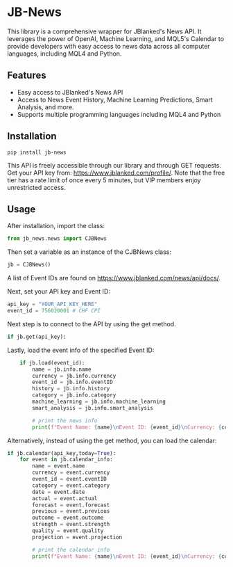 # JB-News

This library is a comprehensive wrapper for JBlanked's News API. It leverages the power of OpenAI, Machine Learning, and MQL5's Calendar to provide developers with easy access to news data across all computer languages, including MQL4 and Python.

## Features

- Easy access to JBlanked's News API
- Access to News Event History, Machine Learning Predictions, Smart Analysis, and more.
- Supports multiple programming languages including MQL4 and Python

## Installation

```
pip install jb-news
```
This API is freely accessible through our library and through GET requests. Get your API key from: https://www.jblanked.com/profile/. Note that the free tier has a rate limit of once every 5 minutes, but VIP members enjoy unrestricted access.
## Usage

After installation, import the class:

```python
from jb_news.news import CJBNews 
```
Then set a variable as an instance of the CJBNews class:

```python
jb = CJBNews()
```
A list of Event IDs are found on https://www.jblanked.com/news/api/docs/.

Next, set your API key and Event ID:

```python
api_key = "YOUR_API_KEY_HERE" 
event_id = 756020001 # CHF CPI
```

Next step is to connect to the API by using the get method. 
```python
if jb.get(api_key):  
```

Lastly, load the event info of the specified Event ID:
```python
    if jb.load(event_id):  
        name = jb.info.name 
        currency = jb.info.currency 
        event_id = jb.info.eventID 
        history = jb.info.history 
        category = jb.info.category
        machine_learning = jb.info.machine_learning
        smart_analysis = jb.info.smart_analysis

        # print the news info
        print(f"Event Name: {name}\nEvent ID: {event_id}\nCurrency: {currency}")
```

Alternatively, instead of using the get method, you can load the calendar:
```python
if jb.calendar(api_key,today=True):
    for event in jb.calendar_info:
        name = event.name
        currency = event.currency 
        event_id = event.eventID 
        category = event.category 
        date = event.date 
        actual = event.actual
        forecast = event.forecast 
        previous = event.previous 
        outcome = event.outcome 
        strength = event.strength 
        quality = event.quality 
        projection = event.projection 

        # print the calendar info
        print(f"Event Name: {name}\nEvent ID: {event_id}\nCurrency: {currency}\nDate: {date}\nActual: {actual}\nForecast: {forecast}\nPrevious: {previous}")